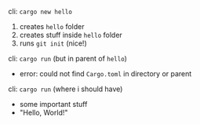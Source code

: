 cli: `cargo new hello`
1. creates `hello` folder
2. creates stuff inside `hello` folder
3. runs `git init` (nice!)

cli: `cargo run` (but in parent of `hello`)
- error: could not find `Cargo.toml` in directory or parent

cli: `cargo run` (where i should have)
- some important stuff
- "Hello, World!"
